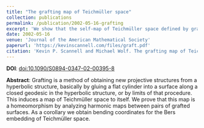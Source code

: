 ```yaml
---
title: "The grafting map of Teichmüller space"
collection: publications
permalink: /publication/2002-05-16-grafting
excerpt: 'We show that the self-map of Teichmüller space defined by grafting is a homeomorphism.'
date: 2002-05-16
venue: 'Journal of the American Mathematical Society'
paperurl: 'https://kevinscannell.com/files/graft.pdf'
citation: 'Kevin P. Scannell and Michael Wolf. The grafting map of Teichmüller space. <i>Journal of the American Mathematical Society</i>, 15(4):893–927, 2002.'
---
```


**DOI**: [doi:10.1090/S0894-0347-02-00395-8](https://dx.doi.org/10.1090/S0894-0347-02-00395-8)

**Abstract**: Grafting is a method of obtaining new projective structures from a hyperbolic structure, basically by gluing a flat cylinder into a surface along a closed geodesic in the hyperbolic structure, or by limits of that procedure. This induces a map of Teichmüller space to itself. We prove that this map is a homeomorphism by analyzing harmonic maps between pairs of grafted surfaces. As a corollary we obtain bending coordinates for the Bers embedding of Teichmüller space. 
